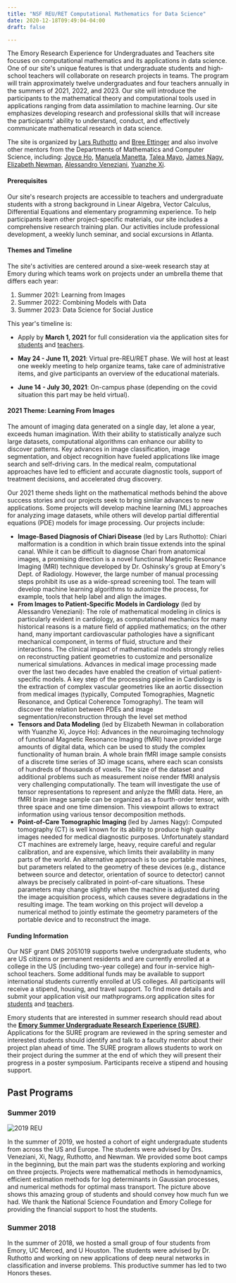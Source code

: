 ```yaml
---
title: "NSF REU/RET Computational Mathematics for Data Science"
date: 2020-12-18T09:49:04-04:00
draft: false

---
```


The Emory Research Experience for Undergraduates and Teachers site focuses on computational mathematics and its applications in data science.  One of our site's unique features is that undergraduate students and high-school teachers will collaborate on research projects in teams. The program will train approximately twelve undergraduates and four teachers annually in the summers of 2021, 2022, and 2023. Our site will introduce the participants to the mathematical theory and computational tools used in applications ranging from data assimilation to machine learning.  Our site emphasizes developing research and professional skills that will increase the participants' ability to understand, conduct, and effectively communicate mathematical research in data science. 

The site is organized by [Lars Ruthotto](https://www.mathcs.emory.edu/~lruthot/)  and [Bree Ettinger](http://www.mathcs.emory.edu/~betting/) and also involve other mentors from the Departments of Mathematics and Computer Science, including: [Joyce Ho](https://joyceho.github.io/), [Manuela Manetta](https://mannalela.wixsite.com/manuela-manetta), [Talea Mayo](https://www.taleamayo.com/), [James Nagy](http://www.mathcs.emory.edu/~nagy/), [Elizabeth Newman](http://math.emory.edu/~enewma5/), [Alessandro Veneziani](http://www.mathcs.emory.edu/~ale/), [Yuanzhe Xi](http://www.mathcs.emory.edu/~yxi26/).

#### Prerequisites

Our site's research projects are accessible to teachers and undergraduate students with a strong background in Linear Algebra, Vector Calculus, Differential Equations and elementary programming experience. To help participants learn other project-specific materials, our site includes a comprehensive research training plan. Our activities include professional development, a weekly lunch seminar, and social excursions in Atlanta.

#### Themes and Timeline

The site's activities are centered around a sixe-week research stay at Emory during which teams work on projects under an umbrella theme that differs each year: 

1. Summer 2021: Learning from Images
2. Summer 2022: Combining Models with Data 
3. Summer 2023: Data Science for Social Justice



This year's timeline is:

- Apply by **March 1, 2021** for full consideration via the application sites for  [students](https://www.mathprograms.org/db/programs/1055) and [teachers](https://www.mathprograms.org/db/programs/1056). 

- **May 24 - June 11, 2021**: Virtual pre-REU/RET phase. We will host at least one weekly meeting to help organize teams, take care of administrative items, and give participants an overview of the educational materials. 
- **June 14 - July 30, 2021**: On-campus phase (depending on the covid situation this part may be held virtual). 

#### 2021 Theme: Learning From Images

The amount of imaging data generated on a single day, let alone a year, exceeds human imagination. With their ability to statistically analyze such large datasets, computational algorithms can enhance our ability to discover patterns. Key advances in image classification, image segmentation, and object recognition have fueled applications like image search and self-driving cars. In the medical realm, computational approaches have led to efficient and accurate diagnostic tools, support of treatment decisions, and accelerated drug discovery.	

Our 2021 theme sheds light on the mathematical methods behind the above success stories and our projects seek to bring similar advances to new applications. Some projects will develop machine learning (ML) approaches for analyzing image datasets, while others will develop partial differential equations (PDE)  models for image processing. Our projects  include:

- **Image-Based Diagnosis of Chiari Disease** (led by Lars Ruthotto): Chiari malformation is a condition in which brain tissue extends into the spinal canal. While it can be difficult to diagnose Chari from anatomical images, a promising direction is a novel functional Magnetic Resonance Imaging (MRI) technique developed by  Dr. Oshinsky's group at Emory's Dept. of Radiology. However, the large number of manual processing steps prohibit its use as a wide-spread screening tool. The team will develop machine learning algorithms to automize the process, for example, tools that help label and align the images.
- **From Images to Patient-Specific Models in Cardiology** (led by Alessandro Veneziani): The role of mathematical modeling in clinics is particularly evident in cardiology, as computational mechanics for many historical reasons is a mature field of applied mathematics; on the other hand, many important cardiovascular pathologies have a significant mechanical component, in terms of fluid, structure and their interactions. The clinical impact of mathematical models strongly relies on reconstructing patient geometries to customize and personalize numerical simulations. Advances in medical image processing made over the last two decades have enabled  the creation of virtual patient-specific models. A key step of the processing pipeline in Cardiology is the extraction of complex vascular geometries like an aortic dissection from medical images (typically, Computed Tomographies, Magnetic Resonance, and Optical Coherence Tomography). The team will discover the relation between PDEs and image segmentation/reconstruction through the level set method 
- **Tensors and Data Modeling** (led by Elizabeth Newman in collaboration with Yuanzhe Xi, Joyce Ho): Advances in the neuroimaging technology of functional Magnetic Resonance Imaging (fMRI) have provided large amounts of digital data, which can be used to study the complex functionality of human brain. A whole brain fMRI image sample consists of a discrete time series of 3D image scans, where each scan consists of hundreds of thousands of voxels. The size of the dataset and additional problems such as measurement noise render fMRI analysis very challenging computationally. The team will investigate the use of tensor representations to represent and anlyze the fMRI data. Here, an fMRI brain image sample can be organized as a fourth-order tensor, with three space and  one time dimension. This viewpoint allows to extract information using various tensor decomposition methods. 
- **Point-of-Care Tomographic Imaging** (led by James Nagy): Computed tomography (CT) is well known for its ability to produce high quality images needed for medical diagnostic purposes. Unfortunately standard CT machines are extremely large, heavy, require careful and regular calibration, and are expensive, which limits their availability in many parts of the world. An alternative approach is to use portable machines, but parameters related to the geometry of these devices (e.g., distance between source and detector, orientation of source to detector) cannot always be precisely calibrated in point-of-care situations. These parameters may change slightly when the machine is adjusted during the image acquisition process, which causes severe degradations in the resulting image. The team working on this project will develop a numerical method to jointly estimate the geometry parameters of the portable device and to reconstruct the image.

#### Funding Information

Our NSF grant DMS 2051019 supports twelve undergraduate students, who are US citizens or permanent residents and  are currently enrolled at a college in the US (including two-year college) and four in-service high-school teachers. Some additional funds may be available to support international students currently enrolled at US colleges.  All participants will receive a stipend, housing, and travel support. To find more details and submit your application visit our mathprograms.org application sites for [students](https://www.mathprograms.org/db/programs/1055) and [teachers](https://www.mathprograms.org/db/programs/1056). 

Emory students that are interested in summer research should read about the [**Emory Summer Undergraduate Research Experience (SURE)**](http://college.emory.edu/undergraduate-research/). Applications for the SURE program are reviewed in the spring semester and interested students should identify and talk to a faculty mentor about their project plan ahead of time. The SURE program allows students to work on their project during the summer at the end of which they will present their progress in a poster symposium. Participants receive a stipend and housing support. 


## Past Programs

### Summer 2019

![2019 REU](../img/2019-REU.png)

In the summer of 2019, we hosted a cohort of eight undergraduate students from across the US and Europe. 
The students were advised by Drs. Veneziani, Xi, Nagy, Ruthotto, and Newman. 
We provided some boot camps in the beginning, but the main part was the students exploring and working on three projects. 
Projects were mathematical methods in hemodynamics, efficient estimation methods for log determinants in Gaussian processes, and numerical methods for optimal mass transport. 
The picture above shows this amazing group of students and should convey how much fun we had.
We thank the National Science Foundation and Emory College for providing the financial support to host the students.


### Summer 2018

In the summer of 2018, we hosted a small group of four students from Emory, UC Merced, and U Houston. 
The students were advised by Dr.  Ruthotto and working on new applications of deep neural networks in classification and inverse problems.
This productive summer has led to two Honors theses. 

